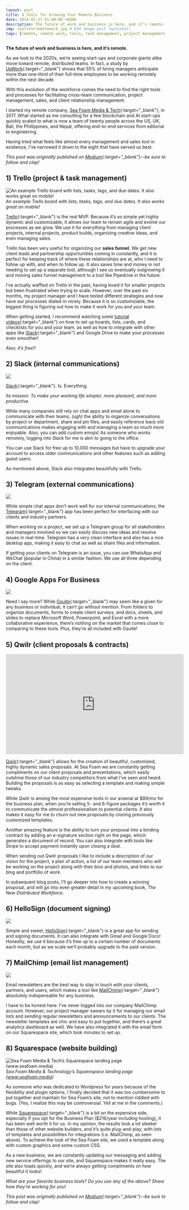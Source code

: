 ```yaml
---
layout: post
title: 8 Tools for Growing Your Remote Business
date: 2019-02-27 01:00:00 +0300
description: The future of work and business is here, and it’s remote. # Add post description (optional)
img: toolsforremotework.jpg # Add image post (optional)
tags: [remote, remote work, tools, task management, project management, entrepreneurship] # add tag
---
```

**The future of work and business is here, and it’s remote.**

As we look to the 2020s, we’re seeing start-ups and corporate giants alike move toward remote, distributed teams. In fact, a study by [UpWork](https://www.upwork.com/i/future-workforce/fw/2018){:target="_blank"} shows that 55% of hiring managers anticipate more than one-third of their full-time employees to be working remotely within the next decade.

With this evolution of the workforce comes the need to find the right tools and processes for facilitating cross-team communication, project management, sales, and client relationship management.

I started my remote company, [Sea Foam Media & Tech](http://www.seafoam.media){:target="_blank"}, in 2017. What started as me consulting for a few blockchain and AI start-ups quickly scaled to what is now a team of twenty people across the US, UK, Bali, the Phillippines, and Nepal, offering end-to-end services from editorial to engineering.

Having tried what feels like almost every management and sales tool in existence, I’ve narrowed it down to the eight that have served us best.

*This post was originally published on [Medium](https://medium.com/the-new-distributed-workforce/8-tools-for-growing-your-remote-business-76b8d7530c07){:target="_blank"}--be sure to follow and clap!*

## 1) Trello (project & task management)

![An example Trello board with lists, tasks, tags, and due dates. It also works great on mobile!](https://cdn-images-1.medium.com/max/3360/1*QLwVanpTLRcu4DXcfs_XJg.png)*An example Trello board with lists, tasks, tags, and due dates. It also works great on mobile!*

[Trello](http://www.trello.com){:target="_blank"} is the real MVP. Because it’s so simple yet highly dynamic and customizable, it allows our team to remain agile and evolve our processes as we grow. We use it for everything from managing client projects, internal projects, product builds, organizing creative ideas, and even managing sales.

Trello has been very useful for organizing our **sales funnel.** We get new client leads and partnership opportunities coming in constantly, and it is perfect for keeping track of where these relationships are at, who I need to follow up with, and when to follow up. It also saves time and money in not needing to set up a separate tool, although I see us eventually outgrowing it and moving sales funnel management to a tool like Pipedrive in the future.

I’ve actually waffled on Trello in the past, having loved it for smaller projects but been frustrated when trying to scale. However, over the past six months, my project manager and I have tested different strategies and now have our processes dialed-in nicely. Because it is so customizable, the biggest thing is figuring out how to make it work for you and your team.

When getting started, I recommend watching some [tutorial videos](https://www.youtube.com/watch?v=3ZZq2CRgKpo){:target="_blank"} on how to set up boards, lists, cards, and checklists for you and your team, as well as how to integrate with other apps like [Slack](https://www.youtube.com/watch?v=Bq5lBkzAIz0){:target="_blank"} and Google Drive to make your processes even smoother!

Also: *it’s free!!*

## 2) Slack (internal communications)

![](https://cdn-images-1.medium.com/max/2008/1*YOF0tPXPNrBO7zGUUJ5vPA.png)

[Slack](http://www.slack.com){:target="_blank"}. Is. Everything.

Its mission: *To make your working life simpler, more pleasant, and more productive.*

While many companies still rely on chat apps and email alone to communicate with their teams, *(ugh)* the ability to organize conversations by project or department, share and pin files, and easily reference back old communications makes engaging with and managing a team so much more enjoyable. Also, you can add custom emojis! As someone who works remotely, logging into Slack for me is akin to going to the office.

You can use Slack for free up to 10,000 messages but have to upgrade your account to access older communications and other features such as adding guest users.

As mentioned above, Slack also integrates beautifully with Trello.

## 3) Telegram (external communications)

![](https://cdn-images-1.medium.com/max/2000/1*uUiEK2wH2VOuLhl1XlUGSA.png)

While simple chat apps don’t work well for our internal communications, the [Telegram](http://www.telegram.org){:target="_blank"} app has been perfect for interfacing with our clients and industry partners.

When working on a project, we set up a Telegram group for all stakeholders and managers involved so we can easily discuss new ideas and resolve issues in real-time. Telegram has a very clean interface and also has a nice desktop app, making it easy to chat as well as share files and information.

If getting your clients on Telegram is an issue, you can use WhatsApp and WeChat (popular in China) in a similar fashion. We use all three depending on the client.

## 4) Google Apps For Business

![](https://cdn-images-1.medium.com/max/2000/1*r5ifJqv4bRlKQybf_xB8gg.png)

Need I say more? While [Gsuite](https://gsuite.google.com/){:target="_blank"} may seem like a given for any business or individual, it can’t go without mention. From folders to organize documents, forms to create client surveys, and docs, sheets, and slides to replace Microsoft Word, Powerpoint, and Excel with a more collaborative experience, there’s nothing on the market that comes close to comparing to these tools. Plus, they’re all included with Gsuite!

## 5) Qwilr (client proposals & contracts)

<center><iframe width="560" height="315" src="https://www.youtube.com/embed/a0V7WB5fT44" frameborder="0" allowfullscreen></iframe></center>

[Qwilr](https://qwilr.com/){:target="_blank"} allows for the creation of beautiful, customized, highly dynamic sales proposals. At Sea Foam we are constantly getting compliments on our client proposals and presentations, which easily outshine those of our industry competitors from what I’ve seen and heard. Building the proposals is as easy as selecting a template and making simple tweaks.

While Qwilr is among the most expensive tools in our arsenal at $89/mo for the business plan, when you’re selling 5- and 6-figure packages it’s worth it to communicate the utmost professionalism to potential clients. It also makes it easy for me to churn out new proposals by cloning previously customized templates.

Another amazing feature is the ability to turn your proposal into a binding contract by adding an e-signature section right on the page, which generates a document of record. You can also integrate with tools like Stripe to accept payment instantly upon closing a deal.

When sending out Qwilr proposals I like to include a description of our vision for the project, a plan of action, a list of our team members who will be working on the project along with their bios and photos, and links to our blog and portfolio of work.

In subsequent blog posts, I’ll go deeper into how to create a winning proposal, and will go into even greater detail in my upcoming book, *The New Distributed Workforce*.

## 6) HelloSign (document signing)

![](https://cdn-images-1.medium.com/max/2000/1*nzGeZ1cKulrOyk9vuzzgyw.png)

Simple and sweet, [HelloSign](http://www.hellosign.com){:target="_blank"} is a great app for sending and signing documents. It can also integrate with Gmail and Google Docs! Honestly, we use it because it’s free up to a certain number of documents each month, but as we scale we’ll probably upgrade to the paid version.

## 7) MailChimp (email list management)

![](https://cdn-images-1.medium.com/max/2000/1*lDzxwYlOfk9OTIbH_lh_3A.jpeg)

Email newsletters are the best way to stay in touch with your clients, partners, and users, which makes a tool like [MailChimp](http://www.mailchimp.com){:target="_blank"} absolutely indispensable for any business.

I have to be honest here: I’ve never logged into our company MailChimp account. However, our project manager swears by it for managing our email lists and sending regular newsletters and announcements to our clients. The newsletter templates are chic and easy to put together, and there’s a great analytics dashboard as well. We have also integrated it with the email form on our Squarespace site, which took minutes to set up.

## 8) Squarespace (website building)

![Sea Foam Media & Tech’s Squarespace landing page (www.seafoam.media)](https://cdn-images-1.medium.com/max/2370/1*fB7SIgRomIgOWsk_cVIuOw.png)*Sea Foam Media & Technology’s Squarespace landing page (www.seafoam.media)*

As someone who was dedicated to Wordpress for years because of the flexibility and plugin options, I finally decided that it was too cumbersome to put together and maintain for Sea Foam’s site, not to mention riddled with bugs. (Yes, I realize this may be controversial. Yell at me in the comments.)

While [Squarespace](http://www.squarspace.com){:target="_blank"} is a bit on the expensive side, especially if you opt for the Business Plan ($216/year including hosting), it has been well worth it for us. In my opinion, the results look a lot sleeker than those of other website builders, and it’s quite plug-and-play, with lots of templates and possibilities for integrations (i.e. MailChimp, as seen above). To achieve the look of the Sea Foam site, we used a template along with custom graphics and some custom CSS.

As a new business, we are constantly updating our messaging and adding new service offerings to our site, and Squarespace makes it really easy. The site also loads quickly, and we’re always getting compliments on how beautiful it looks!

*What are your favorite business tools? Do you use any of the above? Share how they’re working for you!*

*This post was originally published on [Medium](https://medium.com/the-new-distributed-workforce/8-tools-for-growing-your-remote-business-76b8d7530c07){:target="_blank"}--be sure to follow and clap!*
